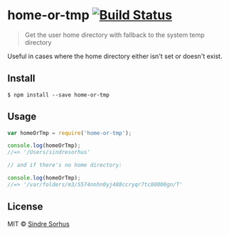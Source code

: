 # home-or-tmp [![Build Status](https://travis-ci.org/sindresorhus/home-or-tmp.svg?branch=master)](https://travis-ci.org/sindresorhus/home-or-tmp)

> Get the user home directory with fallback to the system temp directory

Useful in cases where the home directory either isn't set or doesn't exist.

## Install

```
$ npm install --save home-or-tmp
```

## Usage

```js
var homeOrTmp = require('home-or-tmp');

console.log(homeOrTmp);
//=> '/Users/sindresorhus'

// and if there's no home directory:

console.log(homeOrTmp);
//=> '/var/folders/m3/5574nnhn0yj488ccryqr7tc80000gn/T'
```

## License

MIT © [Sindre Sorhus](http://sindresorhus.com)
